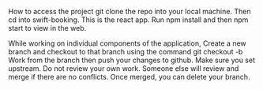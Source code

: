 How to access the project
git clone the repo into your local machine. 
Then cd into swift-booking. This is the react app.
Run npm install and then npm start to view in the web.

While working on individual components of the application,
Create a new branch and checkout to that branch using the command git checkout -b <branch-name>
Work from the branch then push your changes to github. Make sure you set upstream.
Do not review your own work. Someone else will review and merge if there are no conflicts.
Once merged, you can delete your branch.